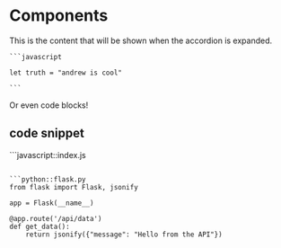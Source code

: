 # Components

<Terminal 
  initialMessage="Welcome to my terminal!"
  prompt="$"
/>

<Accordion title="Click me to expand">
  This is the content that will be shown when the accordion is expanded.
  
    ```javascript

    let truth = "andrew is cool"

    ```
  
  Or even code blocks!
</Accordion>

## code snippet

<CodeSnippets>
```javascript::index.js



```

```python::flask.py
from flask import Flask, jsonify

app = Flask(__name__)

@app.route('/api/data')
def get_data():
    return jsonify({"message": "Hello from the API"})
```

</CodeSnippets>